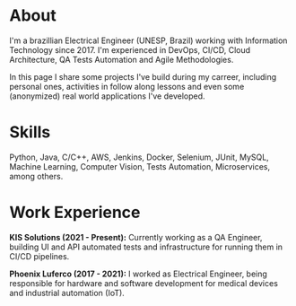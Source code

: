 # About

I'm a brazillian Electrical Engineer (UNESP, Brazil) working with Information Technology since 2017. I'm experienced in DevOps, CI/CD, Cloud Architecture, QA Tests Automation and Agile Methodologies.

In this page I share some projects I've build during my carreer, including personal ones, activities in follow along lessons and even some (anonymized) real world applications I've developed.

# Skills

Python, Java, C/C++, AWS, Jenkins, Docker, Selenium, JUnit, MySQL, Machine Learning, Computer Vision, Tests Automation, Microservices, among others.

# Work Experience

**KIS Solutions (2021 - Present):** Currently working as a QA Engineer, building UI and API automated tests and infrastructure for running them in CI/CD pipelines.

**Phoenix Luferco (2017 - 2021):** I worked as Electrical Engineer, being responsible for hardware and software development for medical devices and industrial automation (IoT).
